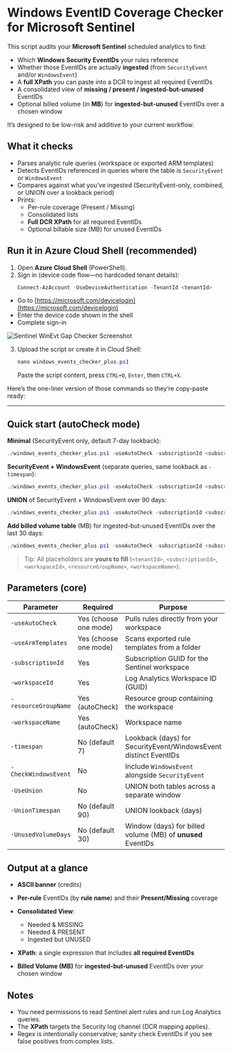 # Windows EventID Coverage Checker for Microsoft Sentinel

This script audits your **Microsoft Sentinel** scheduled analytics to find:
- Which **Windows Security EventIDs** your rules reference
- Whether those EventIDs are actually **ingested** (from `SecurityEvent` and/or `WindowsEvent`)
- A **full XPath** you can paste into a DCR to ingest all required EventIDs
- A consolidated view of **missing / present / ingested-but-unused** EventIDs
- Optional billed volume (in **MB**) for **ingested-but-unused** EventIDs over a chosen window

It’s designed to be low-risk and additive to your current workflow.

## What it checks

- Parses analytic rule queries (workspace or exported ARM templates)
- Detects EventIDs referenced in queries where the table is `SecurityEvent` or `WindowsEvent`
- Compares against what you’ve ingested (SecurityEvent-only, combined, or UNION over a lookback period)
- Prints:
  - Per-rule coverage (Present / Missing)
  - Consolidated lists
  - **Full DCR XPath** for all required EventIDs
  - Optional billable size (MB) for unused EventIDs

## Run it in Azure Cloud Shell (recommended)

1. Open **Azure Cloud Shell** (PowerShell).
2. Sign in (device code flow—no hardcoded tenant details):
   ```powershell
   Connect-AzAccount -UseDeviceAuthentication -TenantId <tenantId>
    ````

* Go to [https://microsoft.com/devicelogin](https://microsoft.com/devicelogin)
* Enter the device code shown in the shell
* Complete sign-in

![Sentinel WinEvt Gap Checker Screenshot](images/sentinel-winevt-gap-checker1.png)


3. Upload the script or create it in Cloud Shell:

   ```powershell
   nano windows_events_checker_plus.ps1
   ```

   Paste the script content, press `CTRL+O`, `Enter`, then `CTRL+X`.

Here’s the one-liner version of those commands so they’re copy-paste ready:

---

## Quick start (autoCheck mode)

**Minimal** (SecurityEvent only, default 7-day lookback):

```powershell
./windows_events_checker_plus.ps1 -useAutoCheck -subscriptionId <subscriptionId> -workspaceId <workspaceId> -resourceGroupName <resourceGroupName> -workspaceName <workspaceName>
```

**SecurityEvent + WindowsEvent** (separate queries, same lookback as `-timespan`):

```powershell
./windows_events_checker_plus.ps1 -useAutoCheck -subscriptionId <subscriptionId> -workspaceId <workspaceId> -resourceGroupName <resourceGroupName> -workspaceName <workspaceName> -CheckWindowsEvent
```

**UNION** of SecurityEvent + WindowsEvent over 90 days:

```powershell
./windows_events_checker_plus.ps1 -useAutoCheck -subscriptionId <subscriptionId> -workspaceId <workspaceId> -resourceGroupName <resourceGroupName> -workspaceName <workspaceName> -UseUnion -UnionTimespan 90
```

**Add billed volume table** (MB) for ingested-but-unused EventIDs over the last 30 days:

```powershell
./windows_events_checker_plus.ps1 -useAutoCheck -subscriptionId <subscriptionId> -workspaceId <workspaceId> -resourceGroupName <resourceGroupName> -workspaceName <workspaceName> -UseUnion -UnionTimespan 90 -UnusedVolumeDays 30
```

> Tip: All placeholders are **yours to fill** (`<tenantId>`, `<subscriptionId>`, `<workspaceId>`, `<resourceGroupName>`, `<workspaceName>`).

## Parameters (core)

| Parameter            | Required              | Purpose                                                          |
| -------------------- | --------------------- | ---------------------------------------------------------------- |
| `-useAutoCheck`      | Yes (choose one mode) | Pulls rules directly from your workspace                         |
| `-useArmTemplates`   | Yes (choose one mode) | Scans exported rule templates from a folder                      |
| `-subscriptionId`    | Yes                   | Subscription GUID for the Sentinel workspace                     |
| `-workspaceId`       | Yes                   | Log Analytics Workspace ID (GUID)                                |
| `-resourceGroupName` | Yes (autoCheck)       | Resource group containing the workspace                          |
| `-workspaceName`     | Yes (autoCheck)       | Workspace name                                                   |
| `-timespan`          | No (default 7)        | Lookback (days) for SecurityEvent/WindowsEvent distinct EventIDs |
| `-CheckWindowsEvent` | No                    | Include `WindowsEvent` alongside `SecurityEvent`                 |
| `-UseUnion`          | No                    | UNION both tables across a separate window                       |
| `-UnionTimespan`     | No (default 90)       | UNION lookback (days)                                            |
| `-UnusedVolumeDays`  | No (default 30)       | Window (days) for billed volume (MB) of **unused** EventIDs      |

## Output at a glance

* **ASCII banner** (credits)
* **Per-rule** EventIDs (by **rule name**) and their **Present/Missing** coverage
* **Consolidated View**:

  * Needed & MISSING
  * Needed & PRESENT
  * Ingested but UNUSED
* **XPath**: a single expression that includes **all required EventIDs**
* **Billed Volume (MB)** for **ingested-but-unused** EventIDs over your chosen window

## Notes

* You need permissions to read Sentinel alert rules and run Log Analytics queries.
* The **XPath** targets the Security log channel (DCR mapping applies).
* Regex is intentionally conservative; sanity check EventIDs if you see false positives from complex lists.
